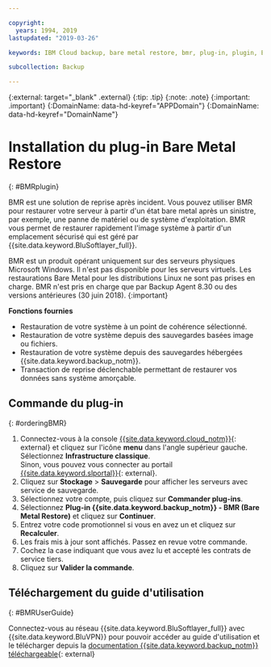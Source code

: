 ```yaml
---

copyright:
  years: 1994, 2019
lastupdated: "2019-03-26"

keywords: IBM Cloud backup, bare metal restore, bmr, plug-in, plugin, EVault, Carbonite, baremetal, point-in-time restore

subcollection: Backup

---
```

{:external: target="_blank" .external}
{:tip: .tip}
{:note: .note}
{:important: .important}
{:DomainName: data-hd-keyref="APPDomain"}
{:DomainName: data-hd-keyref="DomainName"}

# Installation du plug-in Bare Metal Restore
{: #BMRplugin}

BMR est une solution de reprise après incident. Vous pouvez utiliser BMR pour restaurer votre serveur à partir d'un état bare metal après un sinistre, par exemple, une panne de matériel ou de système d'exploitation. BMR vous permet de restaurer rapidement l'image système à partir d'un emplacement sécurisé qui est géré par {{site.data.keyword.BluSoftlayer_full}}.

BMR est un produit opérant uniquement sur des serveurs physiques Microsoft Windows. Il n'est pas disponible pour les serveurs virtuels. Les restaurations Bare Metal pour les distributions Linux ne sont pas prises en charge. BMR n'est pris en charge que par Backup Agent 8.30 ou des versions antérieures (30 juin 2018).
{:important}

**Fonctions fournies**

- Restauration de votre système à un point de cohérence sélectionné.
- Restauration de votre système depuis des sauvegardes basées image ou fichiers.
- Restauration de votre système depuis des sauvegardes hébergées {{site.data.keyword.backup_notm}}.
- Transaction de reprise déclenchable permettant de restaurer vos données sans système amorçable.

## Commande du plug-in
{: #orderingBMR}

1. Connectez-vous à la console [{{site.data.keyword.cloud_notm}}](https://{DomainName}){: external} et cliquez sur l'icône **menu** dans l'angle supérieur gauche. Sélectionnez **Infrastructure classique**.<br/>
   Sinon, vous pouvez vous connecter au portail [{{site.data.keyword.slportal}}](https://control.softlayer.com/){: external}.
2. Cliquez sur **Stockage** > **Sauvegarde** pour afficher les serveurs avec service de sauvegarde.
3. Sélectionnez votre compte, puis cliquez sur **Commander plug-ins**.
4. Sélectionnez **Plug-in {{site.data.keyword.backup_notm}} - BMR (Bare Metal Restore)** et cliquez sur **Continuer**.
5. Entrez votre code promotionnel si vous en avez un et cliquez sur **Recalculer**.
6. Les frais mis à jour sont affichés. Passez en revue votre commande.
7. Cochez la case indiquant que vous avez lu et accepté les contrats de service tiers.
8. Cliquez sur **Valider la commande**.

## Téléchargement du guide d'utilisation
{: #BMRUserGuide}

Connectez-vous au réseau {{site.data.keyword.BluSoftlayer_full}} avec {{site.data.keyword.BluVPN}} pour pouvoir accéder au guide d'utilisation et le télécharger depuis la [documentation {{site.data.keyword.backup_notm}} téléchargeable](http://downloads.service.softlayer.com/evault/Documentation/){: external}
